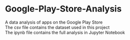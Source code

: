 # Google-Play-Store-Analysis
A data analysis of apps on the Google Play Store\
The csv file contains the dataset used in this project\
The ipynb file contains the full analysis in Jupyter Notebook
